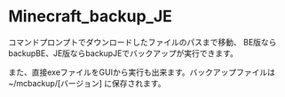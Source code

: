 # Minecraft_backup_JE

コマンドプロンプトでダウンロードしたファイルのパスまで移動、
BE版ならbackupBE、JE版ならbackupJEでバックアップが実行できます。

また、直接exeファイルをGUIから実行も出来ます。バックアップファイルは~/mcbackup/[バージョン] に保存されます。
